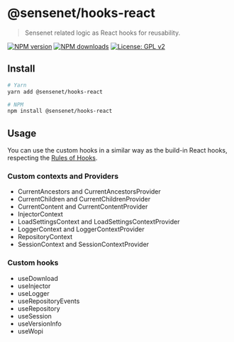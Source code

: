 # @sensenet/hooks-react

> Sensenet related logic as React hooks for reusability.

[![NPM version](https://img.shields.io/npm/v/@sensenet/hooks-react.svg?style=flat)](https://www.npmjs.com/package/@sensenet/hooks-react)
[![NPM downloads](https://img.shields.io/npm/dt/@sensenet/hooks-react.svg?style=flat)](https://www.npmjs.com/package/@sensenet/hooks-react)
[![License: GPL v2](https://img.shields.io/badge/License-GPL%20v2-blue.svg)](https://www.gnu.org/licenses/old-licenses/gpl-2.0.en.html)

## Install

```bash
# Yarn
yarn add @sensenet/hooks-react

# NPM
npm install @sensenet/hooks-react
```

## Usage

You can use the custom hooks in a similar way as the build-in React hooks, respecting the [Rules of Hooks](https://reactjs.org/docs/hooks-rules.html).

### Custom contexts and Providers

- CurrentAncestors and CurrentAncestorsProvider
- CurrentChildren and CurrentChildrenProvider
- CurrentContent and CurrentContentProvider
- InjectorContext
- LoadSettingsContext and LoadSettingsContextProvider
- LoggerContext and LoggerContextProvider
- RepositoryContext
- SessionContext and SessionContextProvider

### Custom hooks

- useDownload
- useInjector
- useLogger
- useRepositoryEvents
- useRepository
- useSession
- useVersionInfo
- useWopi

